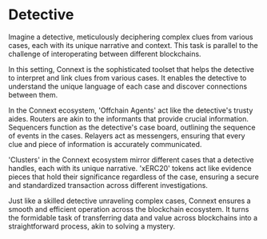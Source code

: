 # Detective

Imagine a detective, meticulously deciphering complex clues from various cases, each with its unique narrative and context. This task is parallel to the challenge of interoperating between different blockchains.

In this setting, Connext is the sophisticated toolset that helps the detective to interpret and link clues from various cases. It enables the detective to understand the unique language of each case and discover connections between them.

In the Connext ecosystem, 'Offchain Agents' act like the detective's trusty aides. Routers are akin to the informants that provide crucial information. Sequencers function as the detective's case board, outlining the sequence of events in the cases. Relayers act as messengers, ensuring that every clue and piece of information is accurately communicated.

'Clusters' in the Connext ecosystem mirror different cases that a detective handles, each with its unique narrative. 'xERC20' tokens act like evidence pieces that hold their significance regardless of the case, ensuring a secure and standardized transaction across different investigations.

Just like a skilled detective unraveling complex cases, Connext ensures a smooth and efficient operation across the blockchain ecosystem. It turns the formidable task of transferring data and value across blockchains into a straightforward process, akin to solving a mystery.
